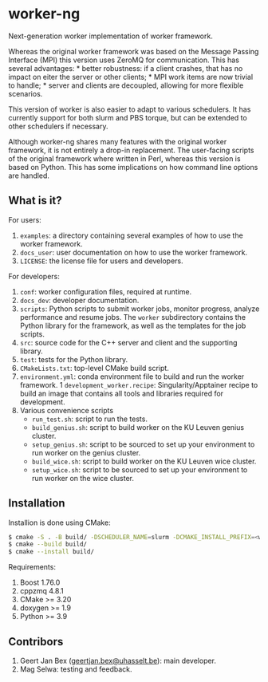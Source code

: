 # worker-ng

Next-generation worker implementation of worker framework.

Whereas the original worker framework was based on the
Message Passing Interface (MPI) this version uses ZeroMQ
for communication.  This has several advantages:
    * better robustness: if a client crashes, that has no
      impact on eiter the server or other clients;
    * MPI work items are now trivial to handle;
    * server and clients are decoupled, allowing for more
      flexible scenarios.

This version of worker is also easier to adapt to various
schedulers.  It has currently support for both slurm and PBS
torque, but can be extended to other schedulers if necessary.

Although worker-ng shares many features with the original
worker framework, it is not entirely a drop-in replacement.
The user-facing scripts of the original framework where
written in Perl, whereas this version is based on Python.
This has some implications on how command line options are
handled.


## What is it?

For users:

1. `examples`: a directory containing several examples of how to
   use the worker framework.
1. `docs_user`: user documentation on how to use the worker
   framework.
1. `LICENSE`: the license file for users and developers.

For developers:

1. `conf`: worker configuration files, required at runtime.
1. `docs_dev`: developer documentation.
1. `scripts`: Python scripts to submit worker jobs, monitor
   progress, analyze performance and resume jobs.  The `worker`
   subdirectory contains the Python library for the framework,
   as well as the templates for the job scripts.
1. `src`: source code for the C++ server and client and the
   supporting library.
1. `test`: tests for the Python library.
1. `CMakeLists.txt`: top-level CMake build script.
1. `environment.yml`: conda environment file to build and run
   the worker framework.
1  `development_worker.recipe`: Singularity/Apptainer recipe to
   build an image that contains all tools and libraries required
   for development.
1. Various convenience scripts
    * `run_test.sh`: script to run the tests.
    * `build_genius.sh`: script to build worker on the KU Leuven genius
      cluster.
    * `setup_genius.sh`: script to be sourced to set up your environment
      to run worker on the genius cluster.
    * `build_wice.sh`: script to build worker on the KU Leuven wice
      cluster.
    * `setup_wice.sh`: script to be sourced to set up your environment
      to run worker on the wice cluster.


## Installation

Installion is done using CMake:

```bash
$ cmake -S . -B build/ -DSCHEDULER_NAME=slurm -DCMAKE_INSTALL_PREFIX=<where-you-want>
$ cmake --build build/
$ cmake --install build/
```

Requirements:
1. Boost 1.76.0
1. cppzmq 4.8.1
1. CMake >= 3.20
1. doxygen >= 1.9
1. Python >= 3.9


## Contribors

1. Geert Jan Bex ([geertjan.bex@uhasselt.be](mailto:geertjan.bex@uhasselt.be)):
   main developer.
1. Mag Selwa: testing and feedback.
